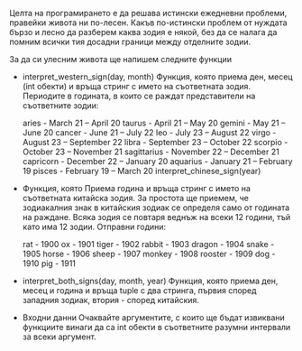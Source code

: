   Целта на програмирането е да решава истински ежедневни проблеми, правейки живота ни по-лесен.
  Какъв по-истински проблем от нуждата бързо и лесно да разберем каква зодия е някой, без да се налага да помним 
  всички тия досадни граници между отделните зодии.

  За да си улесним живота ще напишем следните функции

* interpret_western_sign(day, month)
  Функция, която приема ден, месец (int обекти) и връща стринг с името на съответната зодия.
  Периодите в годината, в които се раждат представители на съответните зодии:

  aries - March 21 – April 20
  taurus - April 21 – May 20
  gemini - May 21 – June 20
  cancer - June 21 – July 22
  leo - July 23 – August 22
  virgo - August 23 – September 22
  libra - September 23 – October 22
  scorpio - October 23 – November 21
  sagittarius - November 22 – December 21
  capricorn - December 22 – January 20
  aquarius - January 21 – February 19
  pisces - February 19 – March 20
  interpret_chinese_sign(year)
  
* Функция, която Приема година и връща стринг с името на съответната китайска зодия.
  За простота ще приемем, че зодиакалния знак в китайския зодиак се определя само от годината на раждане. Всяка зодия 
  се повтаря веднъж на всеки 12 години, тъй като има 12 зодии.
  Отправни години:
  
  rat - 1900
  ox - 1901
  tiger - 1902
  rabbit - 1903
  dragon - 1904
  snake - 1905
  horse - 1906
  sheep - 1907
  monkey - 1908
  rooster - 1909
  dog - 1910
  pig - 1911
  
* interpret_both_signs(day, month, year)
  Функция, която приема ден, месец и година и връща tuple с два стринга, първия според западния зодиак, втория - 
  според китайския.

* Входни данни
  Очаквайте аргументите, с които ще бъдат извиквани функциите винаги да са int обекти в съответните разумни интервали 
  за всеки аргумент.

